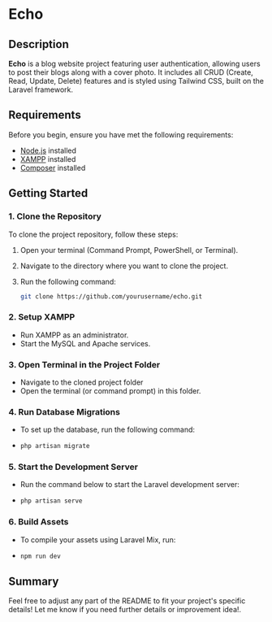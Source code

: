 # Echo

## Description
**Echo** is a blog website project featuring user authentication, allowing users to post their blogs along with a cover photo. It includes all CRUD (Create, Read, Update, Delete) features and is styled using Tailwind CSS, built on the Laravel framework.

## Requirements
Before you begin, ensure you have met the following requirements:

- [Node.js](https://nodejs.org/) installed
- [XAMPP](https://www.apachefriends.org/index.html) installed
- [Composer](https://getcomposer.org/) installed

## Getting Started

### 1. Clone the Repository
To clone the project repository, follow these steps:

1. Open your terminal (Command Prompt, PowerShell, or Terminal).
2. Navigate to the directory where you want to clone the project.
3. Run the following command:

   ```bash
   git clone https://github.com/yourusername/echo.git

### 2. Setup XAMPP
- Run XAMPP as an administrator.
- Start the MySQL and Apache services.

### 3. Open Terminal in the Project Folder
- Navigate to the cloned project folder
- Open the terminal (or command prompt) in this folder.

### 4. Run Database Migrations
- To set up the database, run the following command:
- ```bash
  php artisan migrate

### 5. Start the Development Server
- Run the command below to start the Laravel development server:
- ```bash
  php artisan serve

### 6. Build Assets
- To compile your assets using Laravel Mix, run:
- ```bash
  npm run dev

## Summary
Feel free to adjust any part of the README to fit your project's specific details! Let me know if you need further details or improvement idea!.
